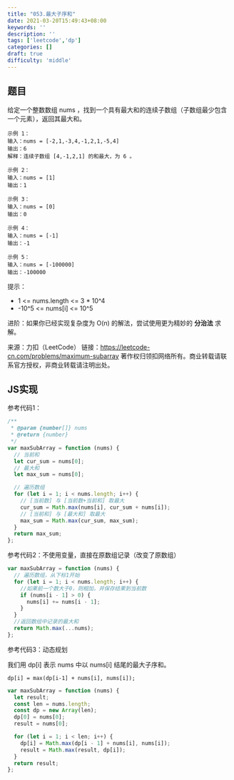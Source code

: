 ```yaml
---
title: "053.最大子序和"
date: 2021-03-20T15:49:43+08:00
keywords: ''
description: ''
tags: ['leetcode','dp']
categories: []
draft: true
difficulty: 'middle'
---
```


## 题目

给定一个整数数组 nums ，找到一个具有最大和的连续子数组（子数组最少包含一个元素），返回其最大和。

```
示例 1：
输入：nums = [-2,1,-3,4,-1,2,1,-5,4]
输出：6
解释：连续子数组 [4,-1,2,1] 的和最大，为 6 。

示例 2：
输入：nums = [1]
输出：1

示例 3：
输入：nums = [0]
输出：0

示例 4：
输入：nums = [-1]
输出：-1

示例 5：
输入：nums = [-100000]
输出：-100000
```

提示：

- 1 <= nums.length <= 3 * 10^4
- -10^5 <= nums[i] <= 10^5

进阶：如果你已经实现复杂度为 O(n) 的解法，尝试使用更为精妙的 **分治法** 求解。

来源：力扣（LeetCode）
链接：https://leetcode-cn.com/problems/maximum-subarray
著作权归领扣网络所有。商业转载请联系官方授权，非商业转载请注明出处。

## JS实现

参考代码1：

```javascript
/**
 * @param {number[]} nums
 * @return {number}
 */
var maxSubArray = function (nums) {
  // 当前和
  let cur_sum = nums[0];
  // 最大和
  let max_sum = nums[0];

  // 遍历数组
  for (let i = 1; i < nums.length; i++) {
    // [当前数] 与 [当前数+当前和] 取最大
    cur_sum = Math.max(nums[i], cur_sum + nums[i]);
    // [当前和] 与 [最大和] 取最大
    max_sum = Math.max(cur_sum, max_sum);
  }
  return max_sum;
};
```

参考代码2：不使用变量，直接在原数组记录（改变了原数组）
 
```javascript
var maxSubArray = function (nums) {
  // 遍历数组，从下标1开始
  for (let i = 1; i < nums.length; i++) {
    //如果前一个数大于0，则相加，并保存结果到当前数
    if (nums[i - 1] > 0) {
      nums[i] += nums[i - 1];
    }
  }
  //返回数组中记录的最大和
  return Math.max(...nums);
};
```

参考代码3：动态规划

我们用 dp[i] 表示 nums 中以 nums[i] 结尾的最大子序和。
```
dp[i] = max(dp[i-1] + nums[i], nums[i]);
```

```javascript
var maxSubArray = function (nums) {
  let result;
  const len = nums.length;
  const dp = new Array(len);
  dp[0] = nums[0];
  result = nums[0];

  for (let i = 1; i < len; i++) {
    dp[i] = Math.max(dp[i - 1] + nums[i], nums[i]);
    result = Math.max(result, dp[i]);
  }
  return result;
};
```

